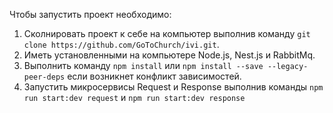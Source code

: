 Чтобы запустить проект необходимо:

1. Сколнировать проект к себе на компьютер выполнив команду `git clone https://github.com/GoToChurch/ivi.git`.
2. Иметь установленными на компьютере Node.js, Nest.js и RabbitMq.
3. Выполнить команду `npm install` или `npm install --save --legacy-peer-deps` если возникнет конфликт зависимостей.
4. Запустить микросервисы Request и Response выполнив команды `npm run start:dev request` и `npm run start:dev response`
